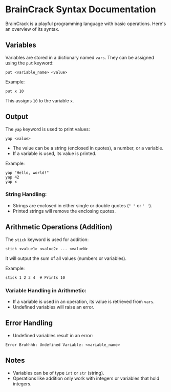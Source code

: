 
# BrainCrack Syntax Documentation

BrainCrack is a playful programming language with basic operations. Here's an overview of its syntax.

## Variables
Variables are stored in a dictionary named `vars`. They can be assigned using the `put` keyword:
```braincrack
put <variable_name> <value>
```
Example:
```braincrack
put x 10
```
This assigns `10` to the variable `x`.

## Output
The `yap` keyword is used to print values:
```braincrack
yap <value>
```
- The value can be a string (enclosed in quotes), a number, or a variable.
- If a variable is used, its value is printed.

Example:
```braincrack
yap "Hello, world!"
yap 42
yap x
```

### String Handling:
- Strings are enclosed in either single or double quotes (`" "` or `' '`).
- Printed strings will remove the enclosing quotes.

## Arithmetic Operations (Addition)
The `stick` keyword is used for addition:
```braincrack
stick <value1> <value2> ... <valueN>
```
It will output the sum of all values (numbers or variables).

Example:
```braincrack
stick 1 2 3 4  # Prints 10
```

### Variable Handling in Arithmetic:
- If a variable is used in an operation, its value is retrieved from `vars`.
- Undefined variables will raise an error.

## Error Handling
- Undefined variables result in an error:
```braincrack
Error Bruhhhh: Undefined Variable: <variable_name>
```

## Notes
- Variables can be of type `int` or `str` (string).
- Operations like addition only work with integers or variables that hold integers.
